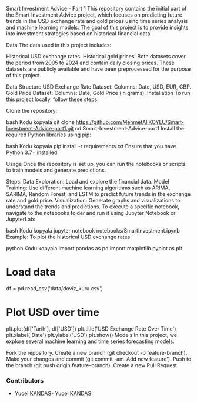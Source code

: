 Smart Investment Advice - Part 1
This repository contains the initial part of the Smart Investment Advice project, which focuses on predicting future trends in the USD exchange rate and gold prices using time series analysis and machine learning models. The goal of this project is to provide insights into investment strategies based on historical financial data.

Data
The data used in this project includes:

Historical USD exchange rates.
Historical gold prices.
Both datasets cover the period from 2005 to 2024 and contain daily closing prices. These datasets are publicly available and have been preprocessed for the purpose of this project.

Data Structure
USD Exchange Rate Dataset:
Columns: Date, USD, EUR, GBP.
Gold Price Dataset:
Columns: Date, Gold Price (in grams).
Installation
To run this project locally, follow these steps:

Clone the repository:

bash
Kodu kopyala
git clone https://github.com/MehmetAliKOYLU/Smart-Investment-Advice-part1.git
cd Smart-Investment-Advice-part1
Install the required Python libraries using pip:

bash
Kodu kopyala
pip install -r requirements.txt
Ensure that you have Python 3.7+ installed.

Usage
Once the repository is set up, you can run the notebooks or scripts to train models and generate predictions.

Steps:
Data Exploration: Load and explore the financial data.
Model Training: Use different machine learning algorithms such as ARIMA, SARIMA, Random Forest, and LSTM to predict future trends in the exchange rate and gold price.
Visualization: Generate graphs and visualizations to understand the trends and predictions.
To execute a specific notebook, navigate to the notebooks folder and run it using Jupyter Notebook or JupyterLab:

bash
Kodu kopyala
jupyter notebook notebooks/SmartInvestment.ipynb
Example:
To plot the historical USD exchange rates:

python
Kodu kopyala
import pandas as pd
import matplotlib.pyplot as plt

# Load data
df = pd.read_csv('data/doviz_kuru.csv')

# Plot USD over time
plt.plot(df['Tarih'], df['USD'])
plt.title('USD Exchange Rate Over Time')
plt.xlabel('Date')
plt.ylabel('USD')
plt.show()
Models
In this project, we explore several machine learning and time series forecasting models:


Fork the repository.
Create a new branch (git checkout -b feature-branch).
Make your changes and commit (git commit -am 'Add new feature').
Push to the branch (git push origin feature-branch).
Create a new Pull Request.

### Contributors
- Yucel KANDAS- [Yucel KANDAS](https://github.com/Yucel00)
